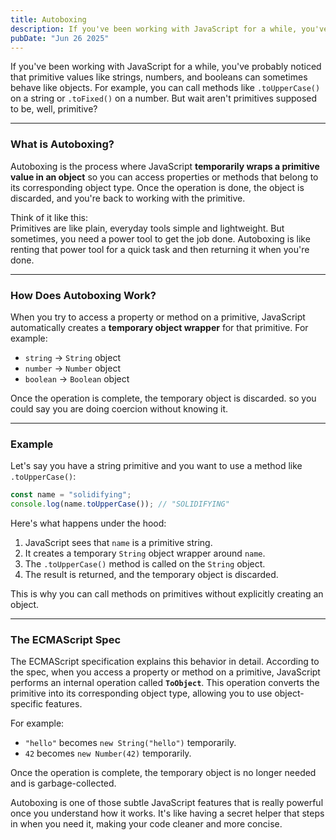 ```yaml
---
title: Autoboxing
description: If you've been working with JavaScript for a while, you've probably noticed that primitive values like strings, numbers, and booleans can sometimes behave like objects. Enter autoboxing, a behind-the-scenes magic trick that JavaScript performs to make this possible.
pubDate: "Jun 26 2025"
---
```


If you've been working with JavaScript for a while, you've probably noticed that primitive values like strings, numbers, and booleans can sometimes behave like objects. For example, you can call methods like `.toUpperCase()` on a string or `.toFixed()` on a number. But wait aren't primitives supposed to be, well, primitive?

---

### What is Autoboxing?

Autoboxing is the process where JavaScript **temporarily wraps a primitive value in an object** so you can access properties or methods that belong to its corresponding object type. Once the operation is done, the object is discarded, and you're back to working with the primitive.

Think of it like this:  
Primitives are like plain, everyday tools simple and lightweight. But sometimes, you need a power tool to get the job done. Autoboxing is like renting that power tool for a quick task and then returning it when you're done.

---

### How Does Autoboxing Work?

When you try to access a property or method on a primitive, JavaScript automatically creates a **temporary object wrapper** for that primitive. For example:

- `string` → `String` object
- `number` → `Number` object
- `boolean` → `Boolean` object

Once the operation is complete, the temporary object is discarded. so you could say you are doing coercion without knowing it.

---

### Example

Let's say you have a string primitive and you want to use a method like `.toUpperCase()`:

```javascript
const name = "solidifying";
console.log(name.toUpperCase()); // "SOLIDIFYING"
```

Here's what happens under the hood:

1. JavaScript sees that `name` is a primitive string.
2. It creates a temporary `String` object wrapper around `name`.
3. The `.toUpperCase()` method is called on the `String` object.
4. The result is returned, and the temporary object is discarded.

This is why you can call methods on primitives without explicitly creating an object.

---

### The ECMAScript Spec

The ECMAScript specification explains this behavior in detail. According to the spec, when you access a property or method on a primitive, JavaScript performs an internal operation called **`ToObject`**. This operation converts the primitive into its corresponding object type, allowing you to use object-specific features.

For example:

- `"hello"` becomes `new String("hello")` temporarily.
- `42` becomes `new Number(42)` temporarily.

Once the operation is complete, the temporary object is no longer needed and is garbage-collected.

Autoboxing is one of those subtle JavaScript features that is really powerful once you understand how it works. It's like having a secret helper that steps in when you need it, making your code cleaner and more concise.

